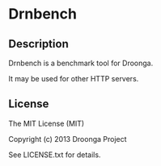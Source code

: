 # Drnbench

## Description

Drnbench is a benchmark tool for Droonga.

It may be used for other HTTP servers.

## License

The MIT License (MIT)

Copyright (c) 2013 Droonga Project

See LICENSE.txt for details.
